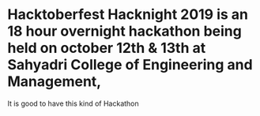 # Hacktoberfest Hacknight 2019 is an 18 hour overnight hackathon being held on october 12th & 13th at Sahyadri College of Engineering and Management, 
It is good to have this kind of Hackathon
